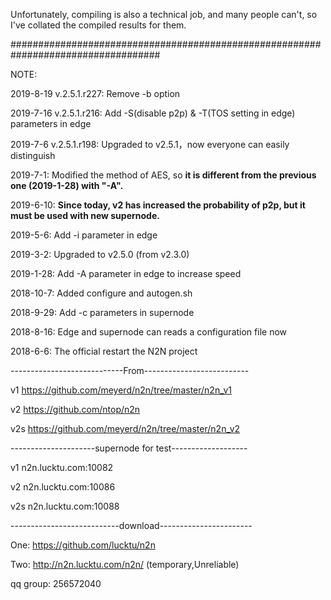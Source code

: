 Unfortunately, compiling is also a technical job, and many people can't, so I've collated the compiled results for them.

###################################################################################

NOTE:

2019-8-19 v.2.5.1.r227: Remove -b option

2019-7-16 v.2.5.1.r216: Add -S(disable p2p) & -T(TOS setting in edge) parameters in edge

2019-7-6  v.2.5.1.r198: Upgraded to v2.5.1，now everyone can easily distinguish

2019-7-1: Modified the method of AES, so <strong>it is different from the previous one (2019-1-28) with "-A".</strong>

2019-6-10: <strong>Since today, v2 has increased the probability of p2p, but it must be used with new supernode.</strong>

2019-5-6: Add -i parameter in edge

2019-3-2: Upgraded to v2.5.0 (from v2.3.0)

2019-1-28: Add -A parameter in edge to increase speed

2018-10-7: Added configure and autogen.sh

2018-9-29: Add -c parameters in supernode

2018-8-16: Edge and supernode can reads a configuration file now

2018-6-6: The official restart the N2N project

----------------------------From--------------------------

v1   https://github.com/meyerd/n2n/tree/master/n2n_v1

v2   https://github.com/ntop/n2n

v2s  https://github.com/meyerd/n2n/tree/master/n2n_v2

---------------------supernode for test-------------------

v1  n2n.lucktu.com:10082

v2  n2n.lucktu.com:10086

v2s n2n.lucktu.com:10088

---------------------------download-----------------------

One: https://github.com/lucktu/n2n

Two: http://n2n.lucktu.com/n2n/     (temporary,Unreliable)

qq group: 256572040
